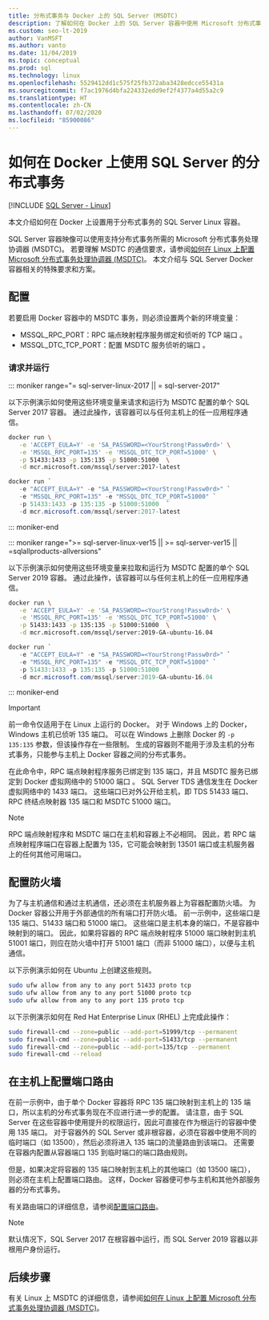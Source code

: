 ```yaml
---
title: 分布式事务与 Docker 上的 SQL Server (MSDTC)
description: 了解如何在 Docker 上的 SQL Server 容器中使用 Microsoft 分布式事务处理协调器 (MSDTC) 执行分布式事务。
ms.custom: seo-lt-2019
author: VanMSFT
ms.author: vanto
ms.date: 11/04/2019
ms.topic: conceptual
ms.prod: sql
ms.technology: linux
ms.openlocfilehash: 5529412dd1c575f25fb372aba3428edcce55431a
ms.sourcegitcommit: f7ac1976d4bfa224332edd9ef2f4377a4d55a2c9
ms.translationtype: HT
ms.contentlocale: zh-CN
ms.lasthandoff: 07/02/2020
ms.locfileid: "85900086"
---
```

# <a name="how-to-use-distributed-transactions-with-sql-server-on-docker"></a>如何在 Docker 上使用 SQL Server 的分布式事务

[!INCLUDE [SQL Server - Linux](../includes/applies-to-version/sql-linux.md)]

本文介绍如何在 Docker 上设置用于分布式事务的 SQL Server Linux 容器。

SQL Server 容器映像可以使用支持分布式事务所需的 Microsoft 分布式事务处理协调器 (MSDTC)。 若要理解 MSDTC 的通信要求，请参阅[如何在 Linux 上配置 Microsoft 分布式事务处理协调器 (MSDTC)](sql-server-linux-configure-msdtc.md)。 本文介绍与 SQL Server Docker 容器相关的特殊要求和方案。

## <a name="configuration"></a>配置

若要启用 Docker 容器中的 MSDTC 事务，则必须设置两个新的环境变量：

- MSSQL_RPC_PORT：RPC 端点映射程序服务绑定和侦听的 TCP 端口  。  
- MSSQL_DTC_TCP_PORT：配置 MSDTC 服务侦听的端口  。

### <a name="pull-and-run"></a>请求并运行

<!--SQL Server 2017 on Linux -->
::: moniker range="= sql-server-linux-2017 || = sql-server-2017"

以下示例演示如何使用这些环境变量来请求和运行为 MSDTC 配置的单个 SQL Server 2017 容器。 通过此操作，该容器可以与任何主机上的任一应用程序通信。

```bash
docker run \
   -e 'ACCEPT_EULA=Y' -e 'SA_PASSWORD=<YourStrong!Passw0rd>' \
   -e 'MSSQL_RPC_PORT=135' -e 'MSSQL_DTC_TCP_PORT=51000' \
   -p 51433:1433 -p 135:135 -p 51000:51000  \
   -d mcr.microsoft.com/mssql/server:2017-latest
```

```PowerShell
docker run `
   -e "ACCEPT_EULA=Y" -e "SA_PASSWORD=<YourStrong!Passw0rd>" `
   -e "MSSQL_RPC_PORT=135" -e "MSSQL_DTC_TCP_PORT=51000" `
   -p 51433:1433 -p 135:135 -p 51000:51000  `
   -d mcr.microsoft.com/mssql/server:2017-latest
```

::: moniker-end
<!--SQL Server 2019 on Linux-->
::: moniker range=">= sql-server-linux-ver15 || >= sql-server-ver15 || =sqlallproducts-allversions"

以下示例演示如何使用这些环境变量来拉取和运行为 MSDTC 配置的单个 SQL Server 2019 容器。 通过此操作，该容器可以与任何主机上的任一应用程序通信。

```bash
docker run \
   -e 'ACCEPT_EULA=Y' -e 'SA_PASSWORD=<YourStrong!Passw0rd>' \
   -e 'MSSQL_RPC_PORT=135' -e 'MSSQL_DTC_TCP_PORT=51000' \
   -p 51433:1433 -p 135:135 -p 51000:51000  \
   -d mcr.microsoft.com/mssql/server:2019-GA-ubuntu-16.04
```

```PowerShell
docker run `
   -e "ACCEPT_EULA=Y" -e "SA_PASSWORD=<YourStrong!Passw0rd>" `
   -e "MSSQL_RPC_PORT=135" -e "MSSQL_DTC_TCP_PORT=51000" `
   -p 51433:1433 -p 135:135 -p 51000:51000  `
   -d mcr.microsoft.com/mssql/server:2019-GA-ubuntu-16.04
```

::: moniker-end

> [!IMPORTANT]
> 前一命令仅适用于在 Linux 上运行的 Docker。 对于 Windows 上的 Docker，Windows 主机已侦听 135 端口。 可以在 Windows 上删除 Docker 的 `-p 135:135` 参数，但该操作存在一些限制。 生成的容器则不能用于涉及主机的分布式事务，只能参与主机上 Docker 容器之间的分布式事务。

在此命令中，RPC 端点映射程序服务已绑定到 135 端口，并且 MSDTC 服务已绑定到 Docker 虚拟网络中的 51000 端口   。 SQL Server TDS 通信发生在 Docker 虚拟网络中的 1433 端口。 这些端口已对外公开给主机，即 TDS 51433 端口、RPC 终结点映射器 135 端口和 MSDTC 51000 端口。

> [!NOTE]
> RPC 端点映射程序和 MSDTC 端口在主机和容器上不必相同。 因此，若 RPC 端点映射程序端口在容器上配置为 135，它可能会映射到 13501 端口或主机服务器上的任何其他可用端口。

## <a name="configure-the-firewall"></a>配置防火墙

为了与主机通信和通过主机通信，还必须在主机服务器上为容器配置防火墙。 为 Docker 容器公开用于外部通信的所有端口打开防火墙。 前一示例中，这些端口是 135 端口、51433 端口和 51000 端口。 这些端口是主机本身的端口，不是容器中映射到的端口。 因此，如果将容器的 RPC 端点映射程序 51000 端口映射到主机 51001 端口，则应在防火墙中打开 51001 端口（而非 51000 端口），以便与主机通信。  

以下示例演示如何在 Ubuntu 上创建这些规则。

```bash
sudo ufw allow from any to any port 51433 proto tcp
sudo ufw allow from any to any port 51000 proto tcp
sudo ufw allow from any to any port 135 proto tcp
```

以下示例演示如何在 Red Hat Enterprise Linux (RHEL) 上完成此操作：

```bash
sudo firewall-cmd --zone=public --add-port=51999/tcp --permanent
sudo firewall-cmd --zone=public --add-port=51433/tcp --permanent
sudo firewall-cmd --zone=public --add-port=135/tcp --permanent
sudo firewall-cmd --reload
```

## <a name="configure-port-routing-on-the-host"></a>在主机上配置端口路由

在前一示例中，由于单个 Docker 容器将 RPC 135 端口映射到主机上的 135 端口，所以主机的分布式事务现在不应进行进一步的配置。 请注意，由于 SQL Server 在这些容器中使用提升的权限运行，因此可直接在作为根运行的容器中使用 135 端口。 对于容器外的 SQL Server 或非根容器，必须在容器中使用不同的临时端口（如 13500），然后必须将进入 135 端口的流量路由到该端口。 还需要在容器内配置从容器端口 135 到临时端口的端口路由规则。

但是，如果决定将容器的 135 端口映射到主机上的其他端口（如 13500 端口），则必须在主机上配置端口路由。 这样，Docker 容器便可参与主机和其他外部服务器的分布式事务。

有关路由端口的详细信息，请参阅[配置端口路由](sql-server-linux-configure-msdtc.md#configure-port-routing)。

> [!NOTE]
> 默认情况下，SQL Server 2017 在根容器中运行，而 SQL Server 2019 容器以非根用户身份运行。

## <a name="next-steps"></a>后续步骤

有关 Linux 上 MSDTC 的详细信息，请参阅[如何在 Linux 上配置 Microsoft 分布式事务处理协调器 (MSDTC)](sql-server-linux-configure-msdtc.md)。
